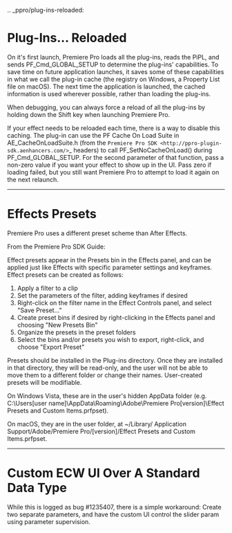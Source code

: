.. _ppro/plug-ins-reloaded:

Plug-Ins... Reloaded
================================================================================

On it's first launch, Premiere Pro loads all the plug-ins, reads the PiPL, and sends PF_Cmd_GLOBAL_SETUP to determine the plug-ins' capabilities. To save time on future application launches, it saves some of these capabilities in what we call the plug-in cache (the registry on Windows, a Property List file on macOS). The next time the application is launched, the cached information is used wherever possible, rather than loading the plug-ins.

When debugging, you can always force a reload of all the plug-ins by holding down the Shift key when launching Premiere Pro.

If your effect needs to be reloaded each time, there is a way to disable this caching. The plug-in can use the PF Cache On Load Suite in AE_CacheOnLoadSuite.h (from the `Premiere Pro SDK <http://ppro-plugin-sdk.aenhancers.com/>`_ headers) to call PF_SetNoCacheOnLoad() during PF_Cmd_GLOBAL_SETUP. For the second parameter of that function, pass a non-zero value if you want your effect to show up in the UI. Pass zero if loading failed, but you still want Premiere Pro to attempt to load it again on the next relaunch.

----

Effects Presets
================================================================================

Premiere Pro uses a different preset scheme than After Effects.

From the Premiere Pro SDK Guide:

Effect presets appear in the Presets bin in the Effects panel, and can be applied just like Effects with specific parameter settings and keyframes. Effect presets can be created as follows:

1) Apply a filter to a clip
2) Set the parameters of the filter, adding keyframes if desired
3) Right-click on the filter name in the Effect Controls panel, and select "Save Preset..."
4) Create preset bins if desired by right-clicking in the Effects panel and choosing "New Presets Bin"
5) Organize the presets in the preset folders
6) Select the bins and/or presets you wish to export, right-click, and choose "Export Preset"

Presets should be installed in the Plug-ins directory. Once they are installed in that directory, they will be read-only, and the user will not be able to move them to a different folder or change their names. User-created presets will be modifiable.

On Windows Vista, these are in the user's hidden AppData folder (e.g. C:\Users\[user name]\AppData\Roaming\Adobe\Premiere Pro\[version]\Effect Presets and Custom Items.prfpset).

On macOS, they are in the user folder, at ~/Library/ Application Support/Adobe/Premiere Pro/[version]/Effect Presets and Custom Items.prfpset.

----

Custom ECW UI Over A Standard Data Type
================================================================================

While this is logged as bug #1235407, there is a simple workaround: Create two separate parameters, and have the custom UI control the slider param using parameter supervision.

